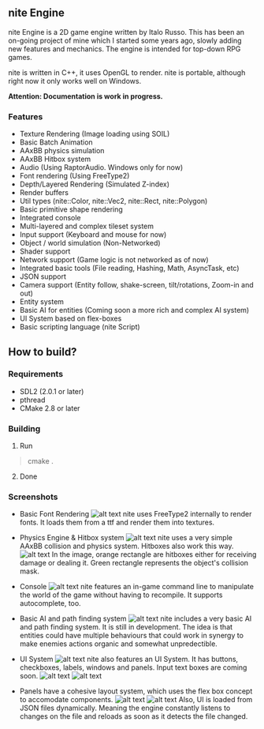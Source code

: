 nite Engine
---

nite Engine is a 2D game engine written by Italo Russo. This has been an on-going project of mine which I started some years ago, slowly adding new features and
mechanics. The engine is intended for top-down RPG games.

nite is written in C++, it uses OpenGL to render. nite is portable, although right now it only works well on Windows.

**Attention: Documentation is work in progress.**

### Features
- Texture Rendering (Image loading using SOIL)
- Basic Batch Animation
- AAxBB physics simulation
- AAxBB Hitbox system
- Audio (Using RaptorAudio. Windows only for now)
- Font rendering (Using FreeType2) 
- Depth/Layered Rendering (Simulated Z-index)
- Render buffers
- Util types (nite::Color, nite::Vec2, nite::Rect, nite::Polygon)
- Basic primitive shape rendering
- Integrated console
- Multi-layered and complex tileset system
- Input support (Keyboard and mouse for now)
- Object / world simulation (Non-Networked)
- Shader support
- Network support (Game logic is not networked as of now)
- Integrated basic tools (File reading, Hashing, Math, AsyncTask, etc)
- JSON support
- Camera support (Entity follow, shake-screen, tilt/rotations, Zoom-in and out)
- Entity system
- Basic AI for entities (Coming soon a more rich and complex AI system)
- UI System based on flex-boxes
- Basic scripting language (nite Script)


How to build?
------------

### Requirements 

- SDL2 (2.0.1 or later)
- pthread
- CMake 2.8 or later

### Building

1. Run
> cmake .

2. Done

### Screenshots

- Basic Font Rendering
![alt text](http://198.199.91.93/imgs/8.png)
nite uses FreeType2 internally to render fonts. It loads them from a ttf and
render them into textures.

- Physics Engine & Hitbox system
![alt text](http://198.199.91.93/imgs/1.png)
nite uses a very simple AAxBB collision and physics system. 
Hitboxes also work this way. 
![alt text](http://198.199.91.93/imgs/3.png)
In the image, orange rectangle are hitboxes either for receiving damage
or dealing it. 
Green rectangle represents the object's collision mask.

- Console
![alt text](http://198.199.91.93/imgs/2.png)
nite features an in-game command line to manipulate the world of the
game without having to recompile. It supports autocomplete, too.

- Basic AI and path finding system
![alt text](http://198.199.91.93/imgs/4.png)
nite includes a very basic AI and path finding system. It is still in
development. The idea is that entities could have multiple behaviours that
could work in synergy to make enemies actions organic and somewhat
unpredectible.

- UI System
![alt text](http://198.199.91.93/imgs/5.png)
nite also features an UI System. It has buttons, checkboxes,
labels, windows and panels. Input text boxes are coming soon.
![alt text](http://198.199.91.93/imgs/5.png)
![alt text](http://198.199.91.93/imgs/6.png)

- Panels have a cohesive layout system, which uses the flex box concept to accomodate components.
![alt text](https://j.gifs.com/Q0XzB7.gif)
![alt text](http://198.199.91.93/imgs/7.png)
Also, UI is loaded from JSON files dynamically. Meaning the engine
constantly listens to changes on the file and reloads as soon as it
detects the file changed.